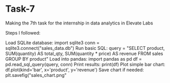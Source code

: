 # Task-7
Making the 7th task for the internship in data analytics in Elevate Labs

Steps I followed:

 Load SQLite database: import sqlite3 conn = sqlite3.connect("sales_data.db")
 Run basic SQL: query = "SELECT product, SUM(quantity) AS total_qty, SUM(quantity * price) AS
 revenue FROM sales GROUP BY product"
 Load into pandas: import pandas as pd df = pd.read_sql_query(query, conn)
 Print results: print(df)
 Plot simple bar chart: df.plot(kind='bar', x='product', y='revenue')
 Save chart if needed: plt.savefig("sales_chart.png"
